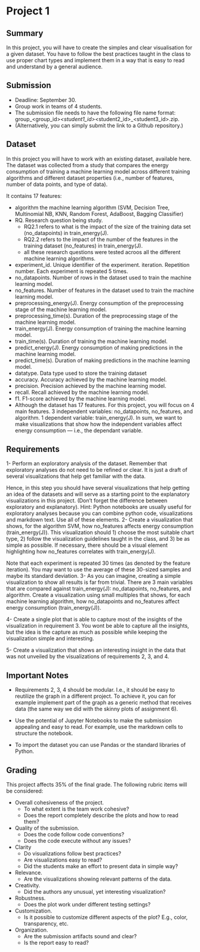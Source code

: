 # Project 1
## Summary
In this project, you will have to create the simples and clear visualisation for a given dataset. You have to follow the best practices taught in the class to use proper chart types and implement them in a way that is easy to read and understand by a general audience.

## Submission
- Deadline: September 30.
- Group work in teams of 4 students.
- The submission file needs to have the following file name format: group_<group_id>_<student1_id>_<student2_id>_<student3_id>.zip.
- (Alternatively, you can simply submit the link to a Github repository.)
## Dataset
In this project you will have to work with an existing dataset, available here. The dataset was collected from a study that compares the energy consumption of training a machine learning model across different training algorithms and different dataset properties (i.e., number of features, number of data points, and type of data).

It contains 17 features:

- algorithm the machine learning algorithm (SVM, Decision Tree, Multinomial NB, KNN, Random Forest, AdaBoost, Bagging Classifier)
- RQ. Research question being study.
    - RQ2.1 refers to what is the impact of the size of the training data set (no_datapoints) in train_energy(J).
    - RQ2.2 refers to the impact of the number of the features in the training dataset (no_features) in train_energy(J).
    - all these research questions were tested acroos all the different machine learning algorithms.
- experiment_id. Unique identifier of the experiment.
iteration. Repetition number. Each experiment is repeated 5 times.
- no_datapoints. Number of rows in the dataset used to train the machine learning model.
- no_features. Number of features in the dataset used to train the machine learning model.
- preprocessing_energy(J). Energy consumption of the preprocessing stage of the machine learning model.
- preprocessing_time(s). Duration of the preprocessing stage of the machine learning model.
- train_energy(J). Energy consumption of training the machine learning model.
- train_time(s). Duration of training the machine learning model.
- predict_energy(J). Energy consumption of making predictions in the machine learning model.
- predict_time(s). Duration of making predictions in the machine learning model.
- datatype. Data type used to store the training dataset
- accuracy. Accuracy achieved by the machine learning model.
- precision. Precision achieved by the machine learning model.
- recall. Recall achieved by the machine learning model.
- f1. F1-score achieved by the machine learning model.
- Although the dataset has 17 features. For this project, you will focus on 4 main features. 3 independent variables:  no_datapoints, no_features, and algorithm. 1 dependent variable: train_energy(J). In sum, we want to make visualizations that show how the independent variables affect energy consumption — i.e., the dependant variable.

## Requirements
1- Perform an exploratory analysis of the dataset. Remember that exploratory analyses do not need to be refined or clear. It is just a draft of several visualizations that help get familiar with the data.

Hence, in this step you should have several visualizations that help getting an idea of the datasets and will serve as a starting point to the explanatory visualizations in this project. (Don’t forget the difference between exploratory and explanatory).
Hint: Python notebooks are usually useful for exploratory analyses because you can combine python code, visualizations and markdown text. Use all of these elements.
2- Create a visualization that shows, for the algorithm SVM, how no_features affects energy consumption (train_energy(J)). This visualization should 1) choose the most suitable chart type, 2) follow the visualization guidelines taught in the class, and 3) be as simple as possible. If necessary, there should be a visual element highlighting how no_features correlates with train_energy(J).

Note that each experiment is repeated 30 times (as denoted by the feature iteration). You may want to use the average of these 30-sized samples and maybe its standard deviation.
3- As you can imagine, creating a simple visualization to show all results is far from trivial. There are 3 main variables that are compared against train_energy(J): no_datapoints, no_features, and algorithm. Create a visualization using small multiples that shows, for each machine learning algorithm, how no_datapoints and no_features affect energy consumption (train_energy(J)).

4- Create a single plot that is able to capture most of the insights of the visualization in requirement 3. You wont be able to capture all the insights, but the idea is the capture as much as possible while keeping the visualization simple and interesting.

5- Create a visualization that shows an interesting insight in the data that was not unveiled by the visualizations of requirements 2, 3, and 4.

## Important Notes
- Requirements 2, 3, 4 should be modular. I.e., it should be easy to reutilize the graph in a different project. To achieve it, you can for example implement part of the graph as a generic method that receives data (the same way we did with the skinny plots of assignment 6).

- Use the potential of Jupyter Notebooks to make the submission appealing and easy to read. For example, use the markdown cells to structure the notebook.

- To import the dataset you can use Pandas or the standard libraries of Python.

## Grading
This project affects 35% of the final grade. The following rubric items will be considered:

- Overall cohesiveness of the project.
    - To what extent is the team work cohesive?
    - Does the report completely describe the plots and how to read them?
- Quality of the submission.
    - Does the code follow code conventions?
    - Does the code execute without any issues?
- Clarity
    - Do visualizations follow best practices?
    - Are visualizations easy to read?
    - Did the students make an effort to present data in simple way?
- Relevance.
    - Are the visualizations showing relevant patterns of the data.
- Creativity.
    - Did the authors any unusual, yet interesting visualization?
- Robustness.
    - Does the plot work under different testing settings?
- Customization.
    - Is it possible to customize different aspects of the plot? E.g., color, transparency, etc.
- Organization.
    - Are the submission artifacts sound and clear?
    - Is the report easy to read?
